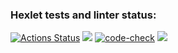 ### Hexlet tests and linter status:
[![Actions Status](https://github.com/seeu359/python-project-51/workflows/hexlet-check/badge.svg)](https://github.com/seeu359/python-project-51/actions)
<a href="https://codeclimate.com/github/seeu359/python-project-51/maintainability"><img src="https://api.codeclimate.com/v1/badges/6e2c7754ff1825bb3231/maintainability" /></a>
[![code-check](https://github.com/seeu359/python-project-51/actions/workflows/lint_and_pytest_check.yml/badge.svg)](https://github.com/seeu359/python-project-51/actions/workflows/lint_and_pytest_check.yml)
<a href="https://codeclimate.com/github/seeu359/python-project-51/test_coverage"><img src="https://api.codeclimate.com/v1/badges/6e2c7754ff1825bb3231/test_coverage" /></a>